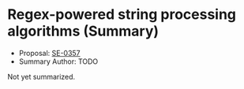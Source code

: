 # Regex-powered string processing algorithms (Summary)

* Proposal: [SE-0357](https://github.com/apple/swift-evolution/blob/main/proposals/0357-regex-string-processing-algorithms.md)
* Summary Author: TODO

Not yet summarized.
